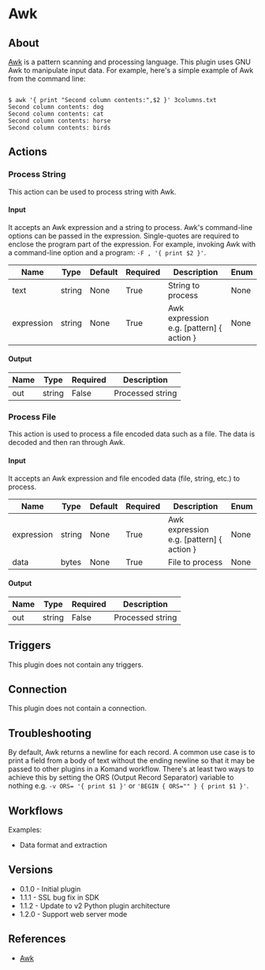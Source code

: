 
# Awk

## About

[Awk](https://www.gnu.org/software/gawk/manual/gawk.html) is a pattern scanning and processing language. This plugin uses GNU Awk to manipulate input data.
For example, here's a simple example of Awk from the command line:

```

$ awk '{ print "Second column contents:",$2 }' 3columns.txt
Second column contents: dog
Second column contents: cat
Second column contents: horse
Second column contents: birds

```

## Actions

### Process String

This action can be used to process string with Awk.

#### Input

It accepts an Awk expression and a string to process. Awk's command-line options can be passed in the expression.
Single-quotes are required to enclose the program part of the expression. For example, invoking Awk with a
command-line option and a program: `-F , '{ print $2 }'`.

|Name|Type|Default|Required|Description|Enum|
|----|----|-------|--------|-----------|----|
|text|string|None|True|String to process|None|
|expression|string|None|True|Awk expression e.g. [pattern] { action }|None|

#### Output

|Name|Type|Required|Description|
|----|----|--------|-----------|
|out|string|False|Processed string|

### Process File

This action is used to process a file encoded data such as a file. The data is decoded and then ran through Awk.

#### Input

It accepts an Awk expression and file encoded data (file, string, etc.) to process.

|Name|Type|Default|Required|Description|Enum|
|----|----|-------|--------|-----------|----|
|expression|string|None|True|Awk expression e.g. [pattern] { action }|None|
|data|bytes|None|True|File to process|None|

#### Output

|Name|Type|Required|Description|
|----|----|--------|-----------|
|out|string|False|Processed string|

## Triggers

This plugin does not contain any triggers.

## Connection

This plugin does not contain a connection.

## Troubleshooting

By default, Awk returns a newline for each record. A common use case is to print a field from a body of text without
the ending newline so that it may be passed to other plugins in a Komand workflow. There's at least two ways to achieve this
by setting the ORS (Output Record Separator) variable to nothing e.g. `-v ORS= '{ print $1 }'` or `'BEGIN { ORS="" } { print $1 }'`.

## Workflows

Examples:

* Data format and extraction

## Versions

* 0.1.0 - Initial plugin
* 1.1.1 - SSL bug fix in SDK
* 1.1.2 - Update to v2 Python plugin architecture
* 1.2.0 - Support web server mode

## References

* [Awk](https://www.gnu.org/software/gawk/manual/gawk.html)
